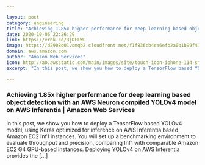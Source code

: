 ```yaml
---

layout: post
category: engineering
title: "Achieving 1.85x higher performance for deep learning based object detection with an AWS Neuron compiled YOLOv4 model on AWS Inferentia"
date: 2020-10-06 22:26:29
link: https://vrhk.co/3jDFLWC
image: https://d2908q01vomqb2.cloudfront.net/f1f836cb4ea6efb2a0b1b99f41ad8b103eff4b59/2020/10/05/1-1-1.jpg
domain: aws.amazon.com
author: "Amazon Web Services"
icon: http://a0.awsstatic.com/main/images/site/touch-icon-iphone-114-smile.png
excerpt: "In this post, we show you how to deploy a TensorFlow based YOLOv4 model, using Keras optimized for inference on AWS Inferentia based Amazon EC2 Inf1 instances. You will set up a benchmarking environment to evaluate throughput and precision, comparing Inf1 with comparable Amazon EC2 G4 GPU-based instances. Deploying YOLOv4 on AWS Inferentia provides the […]"

---
```


### Achieving 1.85x higher performance for deep learning based object detection with an AWS Neuron compiled YOLOv4 model on AWS Inferentia | Amazon Web Services

In this post, we show you how to deploy a TensorFlow based YOLOv4 model, using Keras optimized for inference on AWS Inferentia based Amazon EC2 Inf1 instances. You will set up a benchmarking environment to evaluate throughput and precision, comparing Inf1 with comparable Amazon EC2 G4 GPU-based instances. Deploying YOLOv4 on AWS Inferentia provides the […]